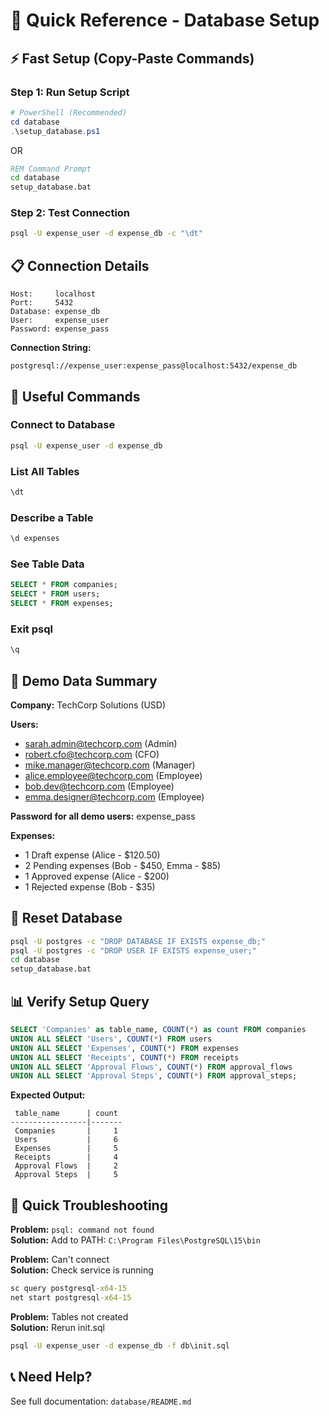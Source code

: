 # 🚀 Quick Reference - Database Setup

## ⚡ Fast Setup (Copy-Paste Commands)

### Step 1: Run Setup Script
```powershell
# PowerShell (Recommended)
cd database
.\setup_database.ps1
```

OR

```cmd
REM Command Prompt
cd database
setup_database.bat
```

### Step 2: Test Connection
```cmd
psql -U expense_user -d expense_db -c "\dt"
```

## 📋 Connection Details

```
Host:     localhost
Port:     5432
Database: expense_db
User:     expense_user
Password: expense_pass
```

**Connection String:**
```
postgresql://expense_user:expense_pass@localhost:5432/expense_db
```

## 🔧 Useful Commands

### Connect to Database
```cmd
psql -U expense_user -d expense_db
```

### List All Tables
```sql
\dt
```

### Describe a Table
```sql
\d expenses
```

### See Table Data
```sql
SELECT * FROM companies;
SELECT * FROM users;
SELECT * FROM expenses;
```

### Exit psql
```sql
\q
```

## 🧪 Demo Data Summary

**Company:** TechCorp Solutions (USD)

**Users:**
- sarah.admin@techcorp.com (Admin)
- robert.cfo@techcorp.com (CFO)
- mike.manager@techcorp.com (Manager)
- alice.employee@techcorp.com (Employee)
- bob.dev@techcorp.com (Employee)
- emma.designer@techcorp.com (Employee)

**Password for all demo users:** expense_pass

**Expenses:**
- 1 Draft expense (Alice - $120.50)
- 2 Pending expenses (Bob - $450, Emma - $85)
- 1 Approved expense (Alice - $200)
- 1 Rejected expense (Bob - $35)

## 🔄 Reset Database
```cmd
psql -U postgres -c "DROP DATABASE IF EXISTS expense_db;"
psql -U postgres -c "DROP USER IF EXISTS expense_user;"
cd database
setup_database.bat
```

## 📊 Verify Setup Query
```sql
SELECT 'Companies' as table_name, COUNT(*) as count FROM companies
UNION ALL SELECT 'Users', COUNT(*) FROM users
UNION ALL SELECT 'Expenses', COUNT(*) FROM expenses
UNION ALL SELECT 'Receipts', COUNT(*) FROM receipts
UNION ALL SELECT 'Approval Flows', COUNT(*) FROM approval_flows
UNION ALL SELECT 'Approval Steps', COUNT(*) FROM approval_steps;
```

**Expected Output:**
```
 table_name      | count
-----------------|-------
 Companies       |     1
 Users           |     6
 Expenses        |     5
 Receipts        |     4
 Approval Flows  |     2
 Approval Steps  |     5
```

## 🐛 Quick Troubleshooting

**Problem:** `psql: command not found`  
**Solution:** Add to PATH: `C:\Program Files\PostgreSQL\15\bin`

**Problem:** Can't connect  
**Solution:** Check service is running
```cmd
sc query postgresql-x64-15
net start postgresql-x64-15
```

**Problem:** Tables not created  
**Solution:** Rerun init.sql
```cmd
psql -U expense_user -d expense_db -f db\init.sql
```

## 📞 Need Help?
See full documentation: `database/README.md`

